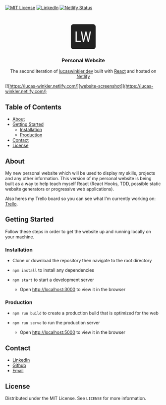 [![MIT License][license-shield]][license-url]
[![LinkedIn][linkedin-shield]][linkedin-url]
[![Netlify Status](https://api.netlify.com/api/v1/badges/5b78ae9f-6887-468c-8cd3-33a2a05738dc/deploy-status)](https://app.netlify.com/sites/lucaswinkler/deploys)

<br />
<p align="center">
  <a href="https://lucaswinkler.dev/">
    <img src="public/images/android-chrome-192x192.png" alt="Logo" width="80" height="80">
  </a>

  <h3 align="center">Personal Website</h3>

  <p align="center">
    The second iteration of <a href="https://lucaswinkler.dev/">lucaswinkler.dev</a> built with <a href="https://reactjs.org/">React</a> and hosted on <a href="https://www.netlify.com/">Netlify</a>
  </p>

[![https://lucas-winkler.netlify.com/][website-screenshot]](https://lucas-winkler.netlify.com/)

</p>

## Table of Contents

- [About](#about)
- [Getting Started](#getting-started)
  - [Installation](#installation)
  - [Production](#production)
- [Contact](#contact)
- [License](#license)

## About

My new personal website which will be used to display my skills, projects and any other information. This version of my personal website is being built as a way to help teach myself React (React Hooks, TDD, possible static website generators or progressive web applications).

Also heres my Trello board so you can see what I'm currently working on: <a href="https://trello.com/b/XkUzALBz/personal-website-board">Trello</a>.

## Getting Started

Follow these steps in order to get the website up and running locally on your machine.

### Installation

- Clone or download the repository then navigate to the root directory

- `npm install` to install any dependencies

- `npm start` to start a development server

  - Open [http://localhost:3000](http://localhost:3000) to view it in the browser

### Production

- `npm run build` to create a production build that is optimized for the web

- `npm run serve` to run the production server

  - Open [http://localhost:5000](http://localhost:5000) to view it in the browser

## Contact

- [LinkedIn](https://linkedin.com/in/lucas-winkler)
- [Github](https://github.com/lucaswinkler)
- [Email](mailto:lucasj.winkler1999@gmail.com)

## License

Distributed under the MIT License. See `LICENSE` for more information.

[license-shield]: https://img.shields.io/badge/license-MIT-blue.svg?style=flat-square
[license-url]: https://choosealicense.com/licenses/mit
[linkedin-shield]: https://img.shields.io/badge/-LinkedIn-black.svg?style=flat-square&logo=linkedin&colorB=555
[linkedin-url]: https://www.linkedin.com/in/lucas-winkler/
[website-screenshot]: ./screenshot.png

